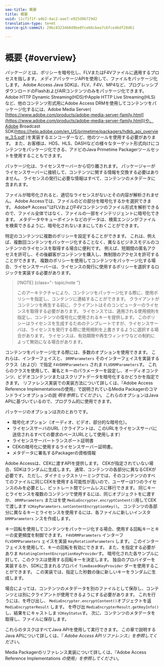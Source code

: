 ```yaml
---
seo-title: 概要
title: 概要
uuid: 11cf1f1f-a4b2-4ac2-aae7-e925d96729d2
translation-type: tm+mt
source-git-commit: 29bc8323460d9be0fce66cbea7c6fce46df20d61

---
```



# 概要 {#overview}

*パッケージ* とは、ポリシーを暗号化し、FLVまたはF4Vファイルに適用するプロセスを指します。 メディアパッケージAPIを使用して、ファイルをパッケージ化します。 Adobe Access Java SDKは、FLV、F4V、MP4など、プログレッシブダウンロードのFlashおよびAIRコンテンツのみをパッケージ化できます。 Adobe HTTP Dynamic Streaming(HDS)やApple HTTP Live Streaming(HLS)など、他のコンテンツ形式用にAdobe Access DRMを使用してコンテンツをパッケージ化するには、Adobe Media Server( [https://www.adobe.com/products/adobe-media-server-family.html](https://www.adobe.com/products/adobe-media-server-family.html))や、Adobe Broadcast SDK(https://help.adobe.com/en_US/primetime/packagers/hdkb_api_overview_3.5.pdf [](https://help.adobe.com/en_US/primetime/packagers/hdkb_api_overview_3.5.pdf))を実装するエンコーダーなど、他のツールを使用する必要があります。 また、お客様は、HDS、HLS、DASHなどの様々なターゲット形式向けにコンテンツをパッケージ化できる、アドビのJava Primetime Packagerツールセットを使用することもできます。

パッケージ化は、ライセンスサーバーから切り離されます。 パッケージャーがライセンスサーバーに接続して、コンテンツに関する情報を交換する必要はありません。 ライセンスの発行に必要な情報はすべて、コンテンツのメタデータに含まれます。

ファイルが暗号化されると、適切なライセンスがないとその内容が解析されません。 Adobe Accessでは、ファイルのどの部分を暗号化するかを選択できます。 Adobe® Access™はFLVおよびF4Vコンテンツのファイル形式を解析できるので、ファイル全体ではなく、ファイルの一部をインテリジェントに暗号化できます。 メタデータやキューポイントなどのデータは、検索エンジンがファイルを検索できるように、暗号化されないままにしておくことができます。

特定のコンテンツに複数のポリシーを設定することができます。 これは、例えば、複数回コンテンツをパッケージ化することなく、異なるビジネスモデルのコンテンツのライセンスを取得する場合に便利です。 例えば、短期間の匿名アクセスを許可し、その後顧客がコンテンツを購入し、無制限のアクセスを許可することができます。 複数のポリシーを使用してコンテンツをパッケージ化する場合、ライセンスサーバーは、ライセンスの発行に使用するポリシーを選択するロジックを実装する必要があります。

>[!NOTE] {class=&quot;- topic/note &quot;}
>
>このアーキテクチャにより、コンテンツをパッケージ化する際に、使用ポリシーを指定し、コンテンツに連結することができます。 クライアントがコンテンツを再生する前に、クライアントはそのコンピューターのライセンスを取得する必要があります。 ライセンスでは、適用される使用規則を指定し、コンテンツの復号化に使用されるキーを提供します。 このポリシーはライセンスを生成するためのテンプレートですが、ライセンスサーバは、ライセンスを発行する際に使用規則を上書きするように選択する場合があります。 ライセンスは、有効期限や再生ウィンドウなどの制約によって無効になる場合があります。

コンテンツをパッケージ化する際には、多数のオプションを使用できます。 これらは、インターフェイスと、 `DRMParameters` そのインターフェイスを実装するクラス（および）で指定 `F4VDRMParameters` されま `FLVDRMParameters`す。 これらのクラスを使用して、署名とキーのパラメーターを設定し、オーディオコンテンツ、ビデオコンテンツまたはスクリプトデータを暗号化するかどうかを指定できます。 リファレンス実装での実装方法について詳しくは、『Adobe Access Reference Implementationsの使用』で説明されているMedia Packagerのコマンドラインオプションの説 *明を参照してください*。 これらのオプションはJava APIに基づいているので、プログラム的に使用できます。

パッケージのオプションは次のとおりです。

* 暗号化オプション（オーディオ、ビデオ、部分的な暗号化）。
* ライセンスサーバのURL（クライアントは、このURLをライセンスサーバに送信されるすべての要求のベースURLとして使用します）
* ライセンスサーバートランスポート証明書
* CEKの暗号化に使用するライセンスサーバー証明書。
* メタデータに署名するPackagerの資格情報

Adobe Accessは、CEKに渡すAPIを提供します。 CEKが指定されていない場合、SDKはランダムに生成します。 通常、コンテンツの各部分に異なるCEKが必要です。 ただし、ダイナミックストリーミングでは、そのコンテンツのすべてのファイルに同じCEKを使用する可能性が高いので、ユーザーは1つのライセンスのみを必要とし、ビットレート間でシームレスに移行できます。 同じキーとライセンスを複数のコンテンツで使用するには、同じオブジェクトをに渡すか、 `DRMParameters` またはを使 `MediaEncrypter.encryptContent()`用してCEKで渡します `V2KeyParameters.setContentEncryptionKey()`。 コンテンツの各部分に異なるキーとライセンスを使用するには、各ファイルに新しいインスタ `DRMParameters` ンスを作成します。

キー回転を使用してコンテンツをパッケージ化する場合、使用する回転キーとキーの変更頻度を制御できます。 `F4VDRMParameters` インターフ `FLVDRMParameters` ェイスを実装 `KeyRotationParameters` します。 このインターフェイスを使用して、キーの回転を有効にできます。 また、を指定する必要がありま `RotatingContentEncryptionKeyProvider`す。 暗号化された各サンプルに対して、このクラスは使用する回転キーを決定します。 独自のプロバイダーを実装するか、SDKに含まれるプロバイ `TimeBasedKeyProvider` ダーを使用することができます。 この実装では、指定した秒数の後に新しいキーをランダムに生成します。

場合によっては、コンテンツのメタデータを別のファイルとして保存し、コンテンツとは別にクライアントが使用できるようにする必要があります。 これを行うには、を呼び出し、 `MediaEncrypter.encryptContent()`オブジェクトを返 `MediaEncrypterResult` します。 を呼び出 `MediaEncrypterResult.getKeyInfo()` し、結果をにキャストしま `V2KeyStatus`す。 次に、コンテンツのメタデータを取得し、ファイルに保存します。

これらのタスクはすべてJava APIを使用して実行できます。 この章で説明するJava APIについて詳しくは、『 *Adobe Access APIリファレンス』を参照してください*。

Media Packagerのリファレンス実装について詳しくは、『Adobe Access Reference Implementations *の使用』を参照してください*。
